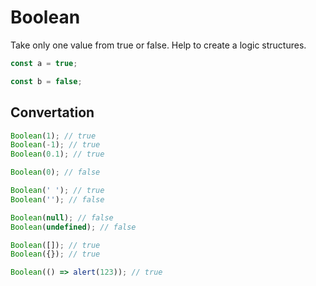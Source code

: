 # Boolean

Take only one value from true or false. Help to create a logic structures. 

```js
const a = true;

const b = false;
```

## Convertation

```js
Boolean(1); // true
Boolean(-1); // true
Boolean(0.1); // true

Boolean(0); // false

Boolean(' '); // true
Boolean(''); // false

Boolean(null); // false
Boolean(undefined); // false

Boolean([]); // true
Boolean({}); // true

Boolean(() => alert(123)); // true


```
